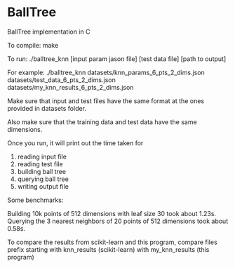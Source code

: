 # BallTree
BallTree implementation in C

To compile:
make

To run:
./balltree_knn \[input param jason file\] \[test data file\] \[path to output\]

For example:
./balltree_knn datasets/knn_params_6_pts_2_dims.json datasets/test_data_6_pts_2_dims.json datasets/my_knn_results_6_pts_2_dims.json

Make sure that input and test files have the same format at the ones provided in datasets folder.

Also make sure that the training data and test data have the same dimensions.

Once you run, it will print out the time taken for
1. reading input file
2. reading test file
3. building ball tree
4. querying ball tree
5. writing output file

Some benchmarks:

Building 10k points of 512 dimensions with leaf size 30 took about 1.23s.
Querying the 3 nearest neighbors of 20 points of 512 dimensions took about 0.58s.

To compare the results from scikit-learn and this program, compare files prefix starting with knn_results (scikit-learn) with my_knn_results (this program)
